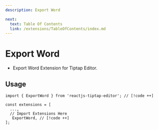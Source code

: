 ```yaml
---
description: Export Word

next:
  text: Table Of Contents
  link: /extensions/TableOfContents/index.md
---
```


# Export Word

- Export Word Extension for Tiptap Editor.

## Usage

```tsx
import { ExportWord } from 'reactjs-tiptap-editor'; // [!code ++]

const extensions = [
  ...,
  // Import Extensions Here
   ExportWord, // [!code ++]
];
```
